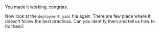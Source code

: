 You made it working, congrats.

Now look at the `deployment.yaml` file again. There are few place where it doesn't follow the best practices. Can you identify them and tell us how to fix them?

